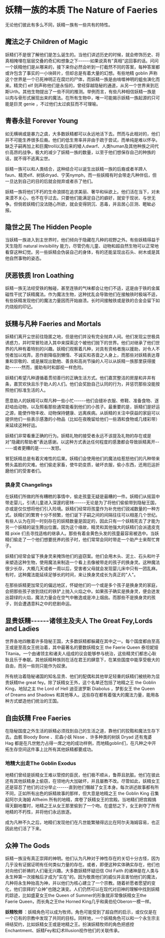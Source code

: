 # 妖精一族的本质 The Nature of Faeries

无论他们彼此有多么不同，妖精一族有一些共有的特性。

## 魔法之子 Children of Magic

妖精们不是很了解他们是怎么诞生的。当他们讲述历史的时候，就会修饰历史、将真相掩埋在层层交叠的奇幻和想象之下------如果说真有"真相"这回事的话。问问一个妖精他们是从哪来的，接下来你必然会听到一打截然不同的答案，每种答案都或许包含了事实的一小块碎片，但却总是有着大量的幻想。有些地精
goblin
声称这个世界是一个已死神明正在腐烂的尸体，而妖精一族是由啃噬神明的蛆虫演化而来。精灵们
elf
则声称他们是永恒的，曾经穿越隐秘的通道，从另一个世界来到厄斯Urth。其他生物提出了一些不同的推测。举例而言，有些凡种相信妖精一族是以肉与骨形式展现出来的魔法。在所有生物中，唯一可能揭示妖精一族起源的只可能是巨灵
genie ，不过他们太过疯狂而不可理喻。

## 青春永驻 Forever Young

如无横祸或是暴力之虞，大多数妖精都可以永远地活下去。然而与此相对的，他们并不可能生养很多后裔。他们的低生育率并非由于疏于尝试，而单纯是难以怀孕。缺乏子嗣再加上和巨魔troll以及后来的矮人dwarf、人类human及其他种族之间代价高昂的战争，极大的减少了妖精一族的数量，以至于他们想保存自己的种族的话，就不得不逃离尘世。

妖精一族可以和人类结合，这种结合可以诞生出妖精一族的后裔或者羊蹄人faun、精灵elf、树妖dryad、宁芙nymph，而一些妖精有时会带走凡种伴侣，但一旦达到自己的目的后就会抛弃或者杀了他们。

妖精一族将他们不朽的生命浪掷在追求美丽、奢华和纵欲上。他们活在当下，对未来漠不关心，也不在乎过去。只要他们能满足自己的癖好，就安于现状、与世无争。但倘若妖精们没法随心所欲，就会变得阴沉、恶毒，并且居心叵测、睚眦必报。

## 隐世之民 The Hidden People

当妖精一族进入到主世界时，他们倾向于隐藏在凡种的视野之外。有些妖精得益于天生隐形
natural invisibility
能力，尽管仍有儿童、动物和超自然生物可以正常地看穿这种幻觉。另一些妖精会伪装自己的身体，有的还能呈现出石头、树木或是其他自然事物的姿态。

## 厌恶铁质 Iron Loathing

妖精一族无法经受铁的触碰，甚至连铁的气味都会让他们不适，这是由于铁的金属磁性干扰了妖精魔法。作为魔法生物，这种扰乱会导致他们在接触铁时极端不适，有些妖精发现他们的魔法力量因而开始崩溃。长时间接触铁或是铁的合金会留下如灼烧般的印记。

## 妖精与凡种 Faeries and Mortals

妖精们离开尘世前往隐匿之地，但是他们并没有完全抛弃人间。他们发现尘世极具诱惑力，并时常冒险进入其中来探索这个被他们抛下的世界。他们对继承了他们世界的凡种有着特别的兴趣。妖精们观察着凡种，对具有资格者施以援助，对令人不悦者加以戏弄。恶作剧降临到懒惰、不诚实和吝啬之人身上，而那些对妖精表达尊重和崇敬的、或是展现出勤勉、善良和高尚节操的人可以从妖精一族那里获得援助------然而，援助有时和鄙视一样危险。

妖精们希望凡种遵循着贯彻善行的正确生活方式。他们嘉赏整洁的房屋和井井有条，嘉赏欢快且乐于助人的人们。他们会奖励自己认同的行为，并惩罚那些没能按照他们标准生活的人。

愿意助人的妖精可以帮凡种一些小忙------他们会缝补衣服、修鞋、准备食物、逐赶啮齿动物，以及照看那些通常能看到他们的小孩子。最重要的是，妖精们是好运之源，能使作物丰收、动物保持健康、远离疾病。从妖精的关注中获益的家庭可以提供他们一些表示感激的小物品（比如在夜晚留给他们一些酒和食物或几缕彩带）来延续这种好运。

妖精们非常看重正确的行为。妖精礼物的接受者永远不该提及礼物的存在或是对"隐藏的帮助者"表达感谢。以这种方式表达任何程度的感激都会导致妖精离开------或者更糟的是------发怒。

冒犯妖精总是有着灾难性的后果。妖精们会使用他们的魔法给惹怒他们的凡种带来劈头盖脸的灾难。他们偷走家畜，使牛奶变质，破坏衣服，偷小东西，还用厄运折磨他们的受害者们。

### 换身灵 Changelings

在妖精们所做的所有糟糕的事情中，偷走孩童无疑是最糟的一件。妖精们从摇篮中带走婴儿，引诱儿童进入深邃的密林------无论是为了将他们偷偷带到隐秘王国，亦或是仅仅想将他们引入险境。妖精们经常将孩童作为补充他们锐减数量的一种方式。妖精们的繁育十分不频繁，他们诞下子嗣之间的间隔往往可以相差几个世纪。有些人认为在同一时刻存在的妖精数量是固定的，因此只有一个妖精死去了才能为另一个妖精的诞生腾出位置。因为这个缘故，精灵和其他强大的妖精们会派遣皮克精
pixie
们去寻找适格的继承人。那些有着金黄色头发的孩童最容易被选中。当妖精们偷走了一个他们想要抚养的孩子时，他们常常会同时带走一个助产士来帮忙育子。

妖精们经常会留下换身灵来掩饰他们的盗窃案。他们会用木头、泥土、石头和叶子来塑造这种生物，使用魔法来制造一个看上去像被带走的孩子的换身灵。这种魔法很少长存，大概几天或者一周以后，受害者父母就会发现婴儿床中只有一团乱麻。有时，这种魔法能延续足够长的时间，来让换身灵成长为真正的"人"。

在那些妖精更加常见的偏远地区，怀疑他们的一个或是多个孩子是换身灵的家庭，会把那些孩子放到烧红的铁铲上抛入火焰之中。如果孩子确实是换身灵，便会迸发出碧绿的火焰，魔法力量会在空气中散逸或是冲上烟囱。而那些不是换身灵的孩子，则会遭遇意料之中的悲剧命运。

## 显贵妖精------诸领主及夫人 The Great Fey,Lords and Ladies

世界各地四散着许多隐秘王国，大多数妖精都躲藏在其中之一。每个国度都由至高王或是至高女王统治着，其中最著名的要数妖精女王
the Faerie Queen
泰坦妮娅Titania。一个由诸领主和诸夫人组成的议会能够参与统治，这些精灵们都忠心耿耿且乐于奉献。其他妖精种族则在活在君王的肆意下，在某些国度中能享受极大的自由，而另一些则只能作为奴隶。

所有统治着隐秘诸国的知名显贵、他们的配偶和其他举足轻重的妖精们被统称为显贵妖精the
great fey。除了妖精女王外，这个名单还包括了地精之王 the Goblin
King，地狱之主 the Lord of Hell 迪亚波罗斯 Diabolus ，梦影女王 the Queen
of Dreams and Shadows
和其他等人。这些存在都有着强大的魔法力量，能用各种方式塑造他们统治的王国。

## 自由妖精 Free Faeries

在隐秘国度之外生活的妖精必须找到自己的生活之道，靠他们的狡黠和魔法生存下去。血骸
Bloody Bone 、尼森小妖 Nisse 、许多种类的树妖 Dryad 还有鬼婆 Hag
都是在凡世勉力占得一席之地的成功样例，而地精goblin们，在凡种之中开拓生存空间这件事上比所有其他妖精都要成功。

### 地精大出走The Goblin Exodus

地精们曾经是妖精女王难以管控的臣民，他们极不顺从，鲁莽且肮脏。他们在彼此还有其他妖精身上偷窃，在领地内大加破坏，并且屡教不改。尽管如此，妖精女王还是容忍了他们的过分举止------直到他们僭越了女王本身。每次讲述故事都有所不同，正如所有出色的妖精故事的那样，但大意是地精之王
the Goblin King 召集起阿尔夫海姆 Alfheim
所有的地精，席卷了妖精女王的宫殿。当地精们把宫殿搞得天翻地覆时，地精之王从女王那里偷到了一个吻。在盛怒之下，女王剥夺了所有地精的不朽性，并将他们永远放逐。

成为凡种不久之后，地精们发现他们在凡世能繁殖得远比在阿尔夫海姆容易，也正因此他们活了下来。

## 众神 The Gods

妖精一族没有真正崇拜的神明。他们认为凡种对于神性存在的关切十分古怪，因为几乎没有证据证明有任何类似力量的存在。或者，即便这种实体确实存在，他们也对向他们祈祷的人们毫无兴趣。大多数妖精怀疑旧信
Old Faith
的诸神是在人类与永生种第一次接触后才成为"实在"的。因为敬畏他们的威仪并且害怕他们的魔法，凡种将永生种抬高为神，并以他们为核心建立了一个宗教。随着祈愿者愿望的变化，他们崇拜的"众神"也随之演变。人们仍然可以在现代对旧神的理解中找到妖精的踪迹，比如盛夏女王the
Queen of Summer的形象就非常像妖精女王the Faerie Queen，而长角之王the
Horned King几乎和奥伯伦Oberon一模一样。

**妖精牧师**
：妖精角色可以成为牧师。角色可能受到了超自然的启示，或仅仅是在一个已有的宗教中发现了共同的目标。同样地，一个妖精角色可以和一个永生宗主缔结契约，比如妖精女王或是地精之王。扮演妖精牧师的角色把惑控Enchantment、妖精Fey和幻术Illusion视作他们的关联传承。
